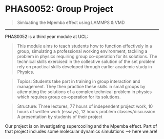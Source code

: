 # PHAS0052: Group Project
> Simluating the Mpemba effect using LAMMPS & VMD

---

PHAS0052 is a third year module at UCL:

> This module aims to teach students how to function effectively in a group, simulating a professional working environment, tackling a problem in physics requiring group co-operation for its solutions. The technical skills exercised in the collective solution of the set problem rely on practical skills developed through earlier academic study in Physics.

> Topics:
> Students take part in training in group interaction and management. They then practice these skills in small groups by attempting the solutions of a complex technical problem in physics which requires group co-operation for its solutions.

> Structure: Three lectures, 77 hours of independent project work, 10 hours of written work (essays), 12 hours problem classes/discussion. A presentation by students of their project

Our project is on investigating supercooling and the Mpemba effect. Part of that project includes some molecular dynamics simulations --> here we are!


